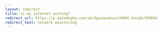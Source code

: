 ```yaml
---
layout: redirect
title: is my internet working?
redirect_url: https://p.datadoghq.com/sb/9gseauukusst9994-3eca9cfb991bfaa31fdb2bdea506f449
redirect_text: network monitoring
---
```



